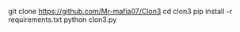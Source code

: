 git clone https://github.com/Mr-mafia07/Clon3
cd clon3
pip install -r requirements.txt
python clon3.py
